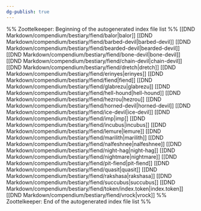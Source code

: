 ```yaml
---
dg-publish: true
---
```

%% Zoottelkeeper: Beginning of the autogenerated index file list  %%
 [[DND Markdown/compendium/bestiary/fiend/balor|balor]]
 [[DND Markdown/compendium/bestiary/fiend/barbed-devil|barbed-devil]]
 [[DND Markdown/compendium/bestiary/fiend/bearded-devil|bearded-devil]]
 [[DND Markdown/compendium/bestiary/fiend/bone-devil|bone-devil]]
 [[DND Markdown/compendium/bestiary/fiend/chain-devil|chain-devil]]
 [[DND Markdown/compendium/bestiary/fiend/dretch|dretch]]
 [[DND Markdown/compendium/bestiary/fiend/erinyes|erinyes]]
 [[DND Markdown/compendium/bestiary/fiend/fiend|fiend]]
 [[DND Markdown/compendium/bestiary/fiend/glabrezu|glabrezu]]
 [[DND Markdown/compendium/bestiary/fiend/hell-hound|hell-hound]]
 [[DND Markdown/compendium/bestiary/fiend/hezrou|hezrou]]
 [[DND Markdown/compendium/bestiary/fiend/horned-devil|horned-devil]]
 [[DND Markdown/compendium/bestiary/fiend/ice-devil|ice-devil]]
 [[DND Markdown/compendium/bestiary/fiend/imp|imp]]
 [[DND Markdown/compendium/bestiary/fiend/incubus|incubus]]
 [[DND Markdown/compendium/bestiary/fiend/lemure|lemure]]
 [[DND Markdown/compendium/bestiary/fiend/marilith|marilith]]
 [[DND Markdown/compendium/bestiary/fiend/nalfeshnee|nalfeshnee]]
 [[DND Markdown/compendium/bestiary/fiend/night-hag|night-hag]]
 [[DND Markdown/compendium/bestiary/fiend/nightmare|nightmare]]
 [[DND Markdown/compendium/bestiary/fiend/pit-fiend|pit-fiend]]
 [[DND Markdown/compendium/bestiary/fiend/quasit|quasit]]
 [[DND Markdown/compendium/bestiary/fiend/rakshasa|rakshasa]]
 [[DND Markdown/compendium/bestiary/fiend/succubus|succubus]]
 [[DND Markdown/compendium/bestiary/fiend/token/index.token|index.token]]
 [[DND Markdown/compendium/bestiary/fiend/vrock|vrock]]
%% Zoottelkeeper: End of the autogenerated index file list  %%
